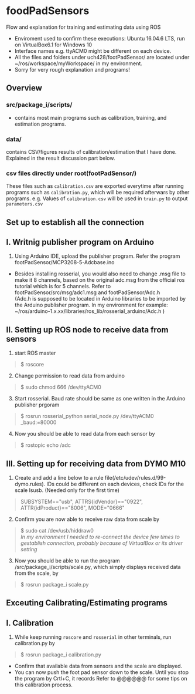 # foodPadSensors

Flow and explanation for training and estimating data using ROS  
- Enviroment used to confirm these executions:  Ubuntu 16.04.6 LTS, run on VirtualBox6.1 for Windows 10
- Interface names e.g. ttyACM0 might be different on each device.
- All the files and folders under uch428/footPadSensor/ are located under ~/ros/workspace/myWorkspace/ in my environment.
- Sorry for very rough explanation and programs!

## Overview
### src/package_i/scripts/ 
- contains most main programs such as calibration, training, and estimation programs.
### data/
contains CSV/figures results of calibration/estimation that I have done. Explained in the result discussion part below.
### csv files directly under root(footPadSensor/)
These files such as `calibration.csv` are exported everytime after running programs such as `calibration.py`, which will be required afterwars by other programs. e.g. Values of `calibration.csv` will be used in `train.py` to output `parameters.csv`

## Set up to establish all the connection
## I. Writnig publisher program on Arduino
1. Using Arduino IDE, upload the publisher program. Refer the program footPadSensor/MCP3208-5-Adcbase.ino
  * Besides installing rosserial, you would also need to change .msg file to make it 8 channels, based on the original adc.msg from the official ros tutorial which is for 5 channels. Refer to footPadSensor/src/msg/adc1.msg and footPadSensor/Adc.h  
  (Adc.h is supposed to be located in Arduino libraries to be imported by the Arduino publisher program. In my environment for example: ~/ros/arduino-1.x.xx/libraries/ros_lib/rosserial_arduino/Adc.h )
  
## II. Setting up ROS node to receive data from sensors
1. start ROS master  
 > $ roscore
2. Change permission to read data from arduino  
 > $ sudo chmod 666 /dev/ttyACM0  
3. Start rosserial. Baud rate should be same as one written in the Arduino publisher prgoram  
 > $ rosrun rosserial_python serial_node.py /dev/ttyACM0 _baud:=80000  
4. Now you should be able to read data from each sensor by  
 > $ rostopic echo /adc  

## III. Setting up for receiving data from DYMO M10
1. Create and add a line below to a rule file(/etc/udev/rules.d/99-dymo.rules). IDs could be different on each devices, check IDs for the scale lsusb. (Needed only for the first time)
  > SUBSYSTEM=="usb", ATTRS{idVendor}=="0922", ATTR{idProduct}=="8006", MODE="0666"
2. Confirm you are now able to receive raw data from scale by
 > $ sudo cat /dev/usb/hiddraw0  
   *In my environment I needed to re-connect the device few times to gestablish connection, probably because of VirtualBox or its driver setting*
3. Now you should be able to run the program /src/package_i/scripts/scale.py, which simply displays received data from the scale, by
 > $ rosrun package_i scale.py


## Exceuting Calibrating/Estimating programs
## I. Calibration
1. While keep running `roscore` and `rosserial` in other terminals, run calibration.py by
 > $ rosrun package_i calibration.py  
  - Confirm that available data from sensors and the scale are displayed.
  - You can now push the foot pad sensor down to the scale. Until you stop the program by Crtl+C, it records Refer to @@@@@@ for some tips on this calibration process.
  

